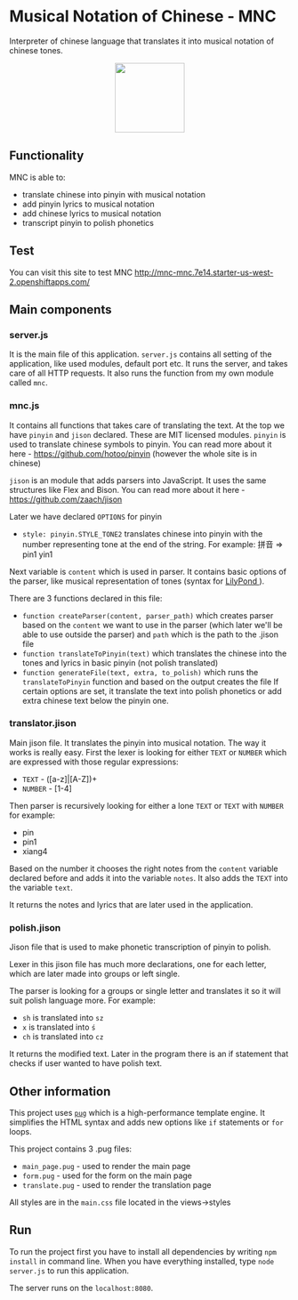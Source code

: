 # Musical Notation of Chinese - MNC
Interpreter of chinese language that translates it into musical notation of chinese tones.

<div align="center">
    <a href="https://github.com/KusioDev/drag.js">
        <img src="https://i.imgur.com/pCDlIiG.png" height="125px">
    </a>
</div>

## Functionality
MNC is able to:
- translate chinese into pinyin with musical notation
- add pinyin lyrics to musical notation
- add chinese lyrics to musical notation
- transcript pinyin to polish phonetics

## Test
You can visit this site to test MNC
http://mnc-mnc.7e14.starter-us-west-2.openshiftapps.com/

## Main components
### server.js
It is the main file of this application.
`server.js` contains all setting of the application, like used modules, default port etc.
It runs the server, and takes care of all HTTP requests.
It also runs the function from my own module called `mnc`.

### mnc.js
It contains all functions that takes care of translating the text.
At the top we have `pinyin` and `jison` declared.
These are MIT licensed modules.
`pinyin` is used to translate chinese symbols to pinyin.
You can read more about it here - https://github.com/hotoo/pinyin (however the whole site is in chinese)

`jison` is an module that adds parsers into JavaScript. It uses the same structures like Flex and Bison.
You can read more about it here - https://github.com/zaach/jison

Later we have declared `OPTIONS` for pinyin
- `style: pinyin.STYLE_TONE2` translates chinese into pinyin with the number representing tone at the end of the string.
For example: 拼音 => pin1 yin1

Next variable is `content` which is used in parser.
It contains basic options of the parser, like musical representation of tones (syntax for <a href="http://lilypond.org/"> LilyPond </a>).

There are 3 functions declared in this file:
- `function createParser(content, parser_path)` which creates parser based on the `content` we want to use in the parser (which later we'll be able to use outside the parser) and `path` which is the path to the .jison file
- `function translateToPinyin(text)` which translates the chinese into the tones and lyrics in basic pinyin (not polish translated)
- `function generateFile(text, extra, to_polish)` which runs the `translateToPinyin` function and based on the output creates the file
If certain options are set, it translate the text into polish phonetics or add extra chinese text below the pinyin one.

### translator.jison
Main jison file. It translates the pinyin into musical notation.
The way it works is really easy. First the lexer is looking for either `TEXT` or `NUMBER` which are expressed with those regular expressions:
- `TEXT` - ([a-z]|[A-Z])+
- `NUMBER` - [1-4]

Then parser is recursively looking for either a lone `TEXT` or `TEXT` with `NUMBER` for example:
- pin
- pin1
- xiang4

Based on the number it chooses the right notes from the `content` variable declared before and adds it into the variable `notes`.
It also adds the `TEXT` into the variable `text`.

It returns the notes and lyrics that are later used in the application.

### polish.jison
Jison file that is used to make phonetic transcription of pinyin to polish.

Lexer in this jison file has much more declarations, one for each letter, which are later made into groups or left single.

The parser is looking for a groups or single letter and translates it so it will suit polish language more.
For example:
- `sh` is translated into `sz`
- `x` is translated into `ś`
- `ch` is translated into `cz`

It returns the modified text. Later in the program there is an if statement that checks if user wanted to have polish text.

## Other information
This project uses <a href="https://pugjs.org">`pug`</a> which is a high-performance template engine.
It simplifies the HTML syntax and adds new options like `if` statements or `for` loops.

This project contains 3 .pug files:
- `main_page.pug` - used to render the main page
- `form.pug` - used for the form on the main page
- `translate.pug` - used to render the translation page

All styles are in the `main.css` file located in the views->styles


## Run
To run the project first you have to install all dependencies by writing `npm install` in command line.
When you have everything installed, type `node server.js` to run this application.

The server runs on the `localhost:8080`.

